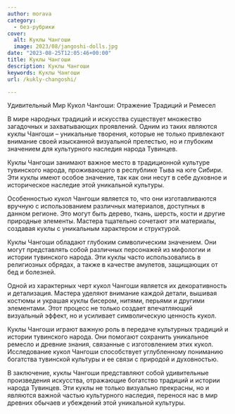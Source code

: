 ```yaml
---
author: morava
category:
  - без-рубрики
cover:
  alt: Куклы Чангоши
  image: 2023/08/jangoshi-dolls.jpg
date: "2023-08-25T12:05:46+00:00"
title: Куклы Чангоши
description: Куклы Чангоши
keywords: Куклы Чангоши
url: /kukly-changoshi/

---
```

Удивительный Мир Кукол Чангоши: Отражение Традиций и Ремесел

В мире народных традиций и искусства существует множество загадочных и захватывающих проявлений. Одним из таких являются куклы Чангоши – уникальные творения, которые не только привлекают внимание своей изысканной визуальной прелестью, но и глубоким значением для культурного наследия народа Тувинцев.

Куклы Чангоши занимают важное место в традиционной культуре тувинского народа, проживающего в республике Тыва на юге Сибири. Эти куклы имеют особое значение, так как они несут в себе духовное и историческое наследие этой уникальной культуры.

Особенностью кукол Чангоши является то, что они изготавливаются вручную с использованием различных материалов, доступных в данном регионе. Это могут быть дерево, ткань, шерсть, кости и другие природные элементы. Мастера тщательно сочетают эти материалы, создавая куклы с уникальным характером и структурой.

Куклы Чангоши обладают глубоким символическим значением. Они могут представлять собой различных персонажей из мифологии и истории тувинского народа. Эти куклы часто использовались в религиозных обрядах, а также в качестве амулетов, защищающих от бед и болезней.

Одной из характерных черт кукол Чангоши является их декоративность и детализация. Мастера уделяют внимание каждой детали, вышивая костюмы и украшая куклы бисером, нитями, перьями и другими элементами. Этот процесс не только создает впечатляющий визуальный эффект, но и усиливает символическую ценность кукол.

Куклы Чангоши играют важную роль в передаче культурных традиций и истории тувинского народа. Они помогают сохранить уникальное ремесло и древние знания, связанные с изготовлением этих кукол. Исследование кукол Чангоши способствует углубленному пониманию богатства тувинской культуры и ее связи с природой и духовностью.

В заключение, куклы Чангоши представляют собой удивительные произведения искусства, отражающие богатство традиций и истории народа Тувинцев. Эти куклы не только визуально прекрасны, но и являются важной частью культурного наследия, перенося нас в мир древних обычаев и убеждений этой уникальной культуры.

